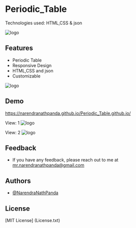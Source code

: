 # Periodic_Table
Technologies used: HTML,CSS & json


![logo](https://github.com/NarendraNathPanda/Periodic_Table.github.io/blob/main/image/view1.png)

## Features
- Periodic Table
- Responsive Design
- HTML,CSS and json
- Customizable

![logo](https://github.com/NarendraNathPanda/Periodic_Table.github.io/blob/main/lively_p.gif)

## Demo
https://narendranathpanda.github.io/Periodic_Table.github.io/

View: 1
![logo](https://github.com/NarendraNathPanda/Periodic_Table.github.io/blob/main/image/view2.png)

View: 2
![logo](https://github.com/NarendraNathPanda/Periodic_Table.github.io/blob/main/image/view3.png)


## Feedback
- If you have any feedback, please reach out to me at mr.narendranathpanda@gmail.com

## Authors
- [@NarendraNathPanda](https://github.com/NarendraNathPanda)

## License
[MIT License] (License.txt)
